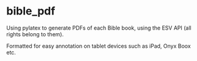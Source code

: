 # bible_pdf

Using pylatex to generate PDFs of each Bible book, using the ESV API (all rights belong to them). 

Formatted for easy annotation on tablet devices such as iPad, Onyx Boox etc.
